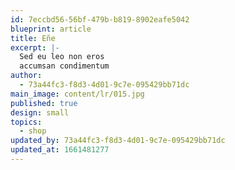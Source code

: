 ```yaml
---
id: 7eccbd56-56bf-479b-b819-8902eafe5042
blueprint: article
title: Eñe
excerpt: |-
  Sed eu leo non eros
  accumsan condimentum
author:
  - 73a44fc3-f8d3-4d01-9c7e-095429bb71dc
main_image: content/lr/015.jpg
published: true
design: small
topics:
  - shop
updated_by: 73a44fc3-f8d3-4d01-9c7e-095429bb71dc
updated_at: 1661481277
---
```

